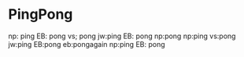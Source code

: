 # PingPong
np: ping
EB: pong
vs; pong
jw:ping
EB: pong
np:pong
np:ping
vs:pong
jw:ping
EB:pong
eb:pongagain
np:ping
EB: pong

